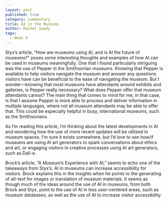 ```yaml
---
layout: post
published: true
category: commentary
title: AI in the Museums
author: Rachel Sawdy
tags:
  - Week 9
---
```

Styx’s article, “How are museums using AI, and is AI the future of museums?” poses some interesting thoughts and examples of how AI can be used in museums meaningfully. One that I found particularly intriguing was the use of Pepper in the Smithsonian museums. Knowing that Pepper is available to help visitors navigate the museum and answer any questions visitors have can be beneficial to the ease of navigating the museum. But I wonder—knowing that most museums have attendants around exhibits and galleries, is Pepper really necessary? What does Pepper offer that museum attendants cannot? The main thing that comes to mind for me, in that case, is that I assume Pepper is more able to process and deliver information in multiple languages, where not all museum attendants may be able to offer that. This could be especially helpful in busy, international museums, such as the Smithsonians. 

As I’m reading this article, I’m thinking about the latest developments in AI and wondering how the use of more recent updates will be utilized in museum spaces. I’m sure it exists somewhere, but I’d love to see how/if museums are using AI art generators to spark conversations about ethics and art, or engaging visitors in creative processes using AI art generators, such as Dall-e.

Brock’s article, “A Museum’s Experience with AI,” seems to echo one of the takeaways from Styx’s: AI in museums can increase accessibility for visitors. Brock explains this in the insights when he points to the generating of alt-text for images or translation of museum materials. It seems as though much of the ideas around the use of AI in museums, from both Brock and Styx, point to the use of AI in less user-centered areas, such as museum databases, as well as the use of AI to increase visitor accessibility.

